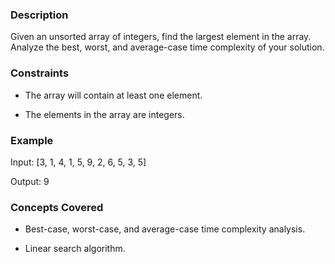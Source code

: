 ### Description

Given an unsorted array of integers, find the largest element in the array. Analyze the best, worst, and average-case time complexity of your solution.

### Constraints

- The array will contain at least one element.
- The elements in the array are integers.

### Example

Input: [3, 1, 4, 1, 5, 9, 2, 6, 5, 3, 5]
Output: 9

### Concepts Covered

- Best-case, worst-case, and average-case time complexity analysis.
- Linear search algorithm.